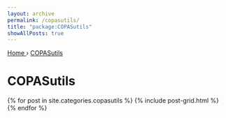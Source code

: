```yaml
---
layout: archive
permalink: /copasutils/
title: "package:COPASutils"
showAllPosts: true
---
```


<div class="wrap">

   <nav class="breadcrumbs">
      <span itemscope="" itemtype="http://data-vocabulary.org/Breadcrumb">
         <a href="{{ site.baseurl }}" itemprop="url">
            <span itemprop="title">Home</span>
         </a>
          ›
         <a href="{{ site.baseurl }}/COPASutils" itemprop="url">
            <span itemprop="title">COPASutils</span>
         </a>
      </span>
   </nav>

   <div class="page-title">
     <h1>COPASutils</h1>
   </div>

   <div class="archive-wrap">
      <div class="page-content">
         <div class="tiles">
         {% for post in site.categories.copasutils %}
            {% include post-grid.html %}
         {% endfor %}
         </div><!-- /.tiles -->
      </div><!-- /.page-content -->
   </div><!-- /.archive-wrap -->
</div><!-- /.wrap -->
